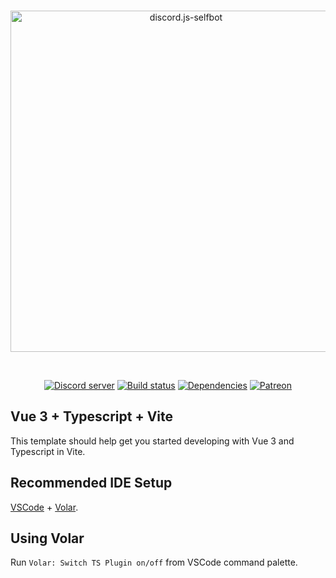 <div align="center">
  <br />
  <p>
    <a href="https://discordjs-self-v13.netlify.app"><img src="https://discordjs-self-v13.netlify.app/static/logo.svg" width="546" alt="discord.js-selfbot" /></a>
  </p>
  <br />
  <p>
    <a href="https://discord.gg/djs"><img src="https://img.shields.io/discord/222078108977594368?color=5865F2&logo=discord&logoColor=white" alt="Discord server" /></a>
    <a href="https://github.com/discordjs/website/actions"><img src="https://github.com/discordjs/website/workflows/Testing/badge.svg" alt="Build status" /></a>
    <a href="https://david-dm.org/discordjs/website"><img src="https://img.shields.io/david/discordjs/website.svg?maxAge=3600" alt="Dependencies" /></a>
    <a href="https://www.patreon.com/discordjs"><img src="https://img.shields.io/badge/donate-patreon-F96854.svg" alt="Patreon" /></a>
  </p>
</div>

## Vue 3 + Typescript + Vite

This template should help get you started developing with Vue 3 and Typescript in Vite.

## Recommended IDE Setup

[VSCode](https://code.visualstudio.com/) + [Volar](https://marketplace.visualstudio.com/items?itemName=johnsoncodehk.volar).

## Using Volar

Run `Volar: Switch TS Plugin on/off` from VSCode command palette.
